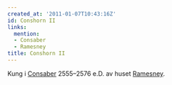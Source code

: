 ```yaml
---
created_at: '2011-01-07T10:43:16Z'
id: Conshorn II
links:
  mention:
  - Consaber
  - Ramesney
title: Conshorn II
---
```


Kung i [Consaber] 2555–2576 e.D. av huset [Ramesney].

  [Consaber]: Consaber
  [Ramesney]: Ramesney
